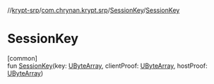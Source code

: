 //[krypt-srp](../../../index.md)/[com.chrynan.krypt.srp](../index.md)/[SessionKey](index.md)/[SessionKey](-session-key.md)

# SessionKey

[common]\
fun [SessionKey](-session-key.md)(key: [UByteArray](https://kotlinlang.org/api/latest/jvm/stdlib/kotlin/-u-byte-array/index.html), clientProof: [UByteArray](https://kotlinlang.org/api/latest/jvm/stdlib/kotlin/-u-byte-array/index.html), hostProof: [UByteArray](https://kotlinlang.org/api/latest/jvm/stdlib/kotlin/-u-byte-array/index.html))
